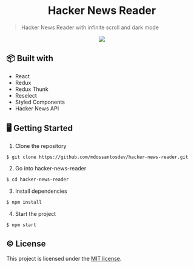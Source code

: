 <h1 align="center">Hacker News Reader</h1>

> Hacker News Reader with infinite scroll and dark mode

<div align="center">
	<img src="https://user-images.githubusercontent.com/25856076/109869798-a1080600-7c69-11eb-8824-62c837d5d0f2.gif">
</div>

## 📦 Built with

- React
- Redux
- Redux Thunk
- Reselect
- Styled Components
- Hacker News API

## 🖥️ Getting Started

1. Clone the repository
```sh
$ git clone https://github.com/mdossantosdev/hacker-news-reader.git
```

2. Go into hacker-news-reader
```sh
$ cd hacker-news-reader
```

3. Install dependencies
```sh
$ npm install
```

4. Start the project
```sh
$ npm start
```

## © License

This project is licensed under the [MIT license](LICENSE).

